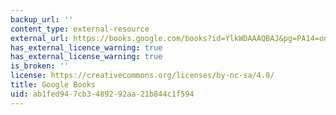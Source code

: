 ```yaml
---
backup_url: ''
content_type: external-resource
external_url: https://books.google.com/books?id=YlkWDAAAQBAJ&pg=PA14=onepage#v=onepage&q&f=false
has_external_licence_warning: true
has_external_license_warning: true
is_broken: ''
license: https://creativecommons.org/licenses/by-nc-sa/4.0/
title: Google Books
uid: ab1fed94-7cb3-4892-92aa-21b844c1f594
---
```

